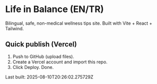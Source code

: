 # Life in Balance (EN/TR)
Bilingual, safe, non-medical wellness tips site. Built with Vite + React + Tailwind.

## Quick publish (Vercel)
1) Push to GitHub (upload files).
2) Create a Vercel account and import this repo.
3) Click Deploy. Done.

Last built: 2025-08-10T20:26:02.275729Z

